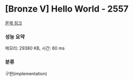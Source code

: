 # [Bronze V] Hello World - 2557 

[문제 링크](https://www.acmicpc.net/problem/2557) 

### 성능 요약

메모리: 29380 KB, 시간: 60 ms

### 분류

구현(implementation)

